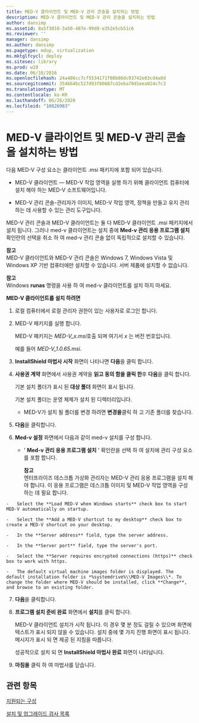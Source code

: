 ```yaml
---
title: MED-V 클라이언트 및 MED-V 관리 콘솔을 설치하는 방법
description: MED-V 클라이언트 및 MED-V 관리 콘솔을 설치하는 방법
author: dansimp
ms.assetid: 8a5f3010-3a50-487e-99d8-e352e5cb51c6
ms.reviewer: ''
manager: dansimp
ms.author: dansimp
ms.pagetype: mdop, virtualization
ms.mktglfcycl: deploy
ms.sitesec: library
ms.prod: w10
ms.date: 06/16/2016
ms.openlocfilehash: 24a486cc7cf5534171f80b08dc93742e03cd4a0d
ms.sourcegitcommit: 354664bc527d93f80687cd2eba70d1eea024c7c3
ms.translationtype: MT
ms.contentlocale: ko-KR
ms.lasthandoff: 06/26/2020
ms.locfileid: "10826983"
---
```

# MED-V 클라이언트 및 MED-V 관리 콘솔을 설치하는 방법


다음 MED-V 구성 요소는 클라이언트 .msi 패키지에 포함 되어 있습니다.

-   MED-V 클라이언트 — MED-V 작업 영역을 실행 하기 위해 클라이언트 컴퓨터에 설치 해야 하는 MED-V 소프트웨어입니다.

-   MED-V 관리 콘솔-관리자가 이미지, MED-V 작업 영역, 정책을 만들고 유지 관리 하는 데 사용할 수 있는 관리 도구입니다.

MED-V 관리 콘솔과 MED-V 클라이언트는 둘 다 MED-V 클라이언트 .msi 패키지에서 설치 됩니다. 그러나 med-v 클라이언트는 설치 중에 **Med-v 관리 응용 프로그램 설치** 확인란의 선택을 취소 하 여 med-v 관리 콘솔 없이 독립적으로 설치할 수 있습니다.

**참고**  
MED-V 클라이언트와 MED-V 관리 콘솔은 Windows 7, Windows Vista 및 Windows XP 기반 컴퓨터에만 설치할 수 있습니다. 서버 제품에 설치할 수 없습니다.



**참고**  
Windows **runas** 명령을 사용 하 여 med-v 클라이언트를 설치 하지 마세요.



**MED-V 클라이언트를 설치 하려면**

1.  로컬 컴퓨터에서 로컬 관리자 권한이 있는 사용자로 로그인 합니다.

2.  MED-V 패키지를 실행 합니다.

    MED-V 패키지는 *MED-V\_x.msi*호출 되며 여기서 *x* 는 버전 번호입니다.

    예를 들어 *MED-V\_1.0.65.msi*.

3.  **InstallShield 마법사 시작** 화면이 나타나면 **다음**을 클릭 합니다.

4.  **사용권 계약** 화면에서 사용권 계약을 **읽고 동의 함을 클릭 한**후 **다음**을 클릭 합니다.

    기본 설치 폴더가 표시 된 **대상 폴더** 화면이 표시 됩니다.

    기본 설치 폴더는 운영 체제가 설치 된 디렉터리입니다.

    -   MED-V가 설치 될 폴더를 변경 하려면 **변경을**클릭 하 고 기존 폴더를 찾습니다.

5.  **다음**을 클릭합니다.

6.  **Med-v 설정** 화면에서 다음과 같이 med-v 설치를 구성 합니다.

    -   ' **Med-v 관리 응용 프로그램 설치** ' 확인란을 선택 하 여 설치에 관리 구성 요소를 포함 합니다.

        **참고**  
        엔터프라이즈 데스크톱 가상화 관리자는 MED-V 관리 응용 프로그램을 설치 해야 합니다. 이 응용 프로그램은 데스크톱 이미지 및 MED-V 작업 영역을 구성 하는 데 필요 합니다.



~~~
-   Select the **Load MED-V when Windows starts** check box to start MED-V automatically on startup.

-   Select the **Add a MED-V shortcut to my desktop** check box to create a MED-V shortcut on your desktop.

-   In the **Server address** field, type the server address.

-   In the **Server port** field, type the server's port.

-   Select the **Server requires encrypted connections (https)** check box to work with https.

-   The default virtual machine images folder is displayed. The default installation folder is *%systemdrive%\\MED-V Images\\*. To change the folder where MED-V should be installed, click **Change**, and browse to an existing folder.
~~~

7. **다음**을 클릭합니다.

8. **프로그램 설치 준비 완료** 화면에서 **설치**를 클릭 합니다.

   MED-V 클라이언트 설치가 시작 됩니다. 이 경우 몇 분 정도 걸릴 수 있으며 화면에 텍스트가 표시 되지 않을 수 있습니다. 설치 중에 몇 가지 진행 화면이 표시 됩니다. 메시지가 표시 되 면 제공 된 지침을 따릅니다.

   성공적으로 설치 되 면 **InstallShield 마법사 완료** 화면이 나타납니다.

9. **마침을** 클릭 하 여 마법사를 닫습니다.

## 관련 항목


[지원되는 구성](supported-configurationsmedv-orientation.md)

[설치 및 업그레이드 검사 목록](installation-and-upgrade-checklists.md)









